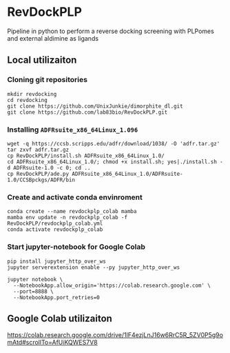 # RevDockPLP
Pipeline in python to perform a reverse docking screening with PLPomes and external aldimine as ligands

## Local utilizaiton 
### Cloning git repositories
```{bash}
mkdir revdocking
cd revdocking
git clone https://github.com/UnixJunkie/dimorphite_dl.git
git clone https://github.com/lab83bio/RevDockPLP.git
```
### Installing `ADFRsuite_x86_64Linux_1.096`
```{bash}
wget -q https://ccsb.scripps.edu/adfr/download/1038/ -O 'adfr.tar.gz'
tar zxvf adfr.tar.gz 
cp RevDockPLP/install.sh ADFRsuite_x86_64Linux_1.0/
cd ADFRsuite_x86_64Linux_1.0/; chmod +x install.sh; yes|./install.sh -d ADFRsuite-1.0 -c 0; cd ..
cp RevDockPLP/ade.py ADFRsuite_x86_64Linux_1.0/ADFRsuite-1.0/CCSBpckgs/ADFR/bin
```
### Create and activate conda envinroment
```{bash}
conda create --name revdockplp_colab mamba
mamba env update -n revdockplp_colab -f RevDockPLP/revdockplp_colab.yml
conda activate revdockplp_colab
```
### Start jupyter-notebook for Google Colab
```{bash}
pip install jupyter_http_over_ws
jupyter serverextension enable --py jupyter_http_over_ws

jupyter notebook \
  --NotebookApp.allow_origin='https://colab.research.google.com' \
  --port=8888 \
  --NotebookApp.port_retries=0
```
## Google Colab utilizaiton
https://colab.research.google.com/drive/1lF4ezjLnJ16w6RrC5R_5ZV0P5g9omAtd#scrollTo=AfUiKQWES7V8
